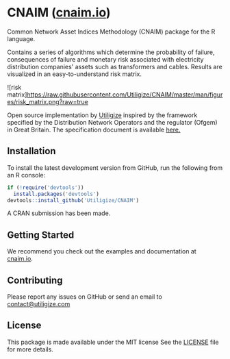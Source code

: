 # CNAIM ([cnaim.io](https://www.cnaim.io/))
Common Network Asset Indices Methodology (CNAIM) package for the R language.


Contains a series of algorithms which determine the probability of failure,
consequences of failure and monetary risk associated with electricity
distribution companies' assets such as transformers and cables. Results are
visualized in an easy-to-understand risk matrix.

![risk matrix]https://raw.githubusercontent.com/Utiligize/CNAIM/master/man/figures/risk_matrix.png?raw=true

Open source implementation by [Utiligize](https://www.utiligize.com/) inspired by the framework specified by the Distribution Network Operators and the regulator (Ofgem) in Great Britain. The specification document is available [here.](https://www.ofgem.gov.uk/system/files/docs/2017/05/dno_common_network_asset_indices_methodology_v1.1.pdf)

## Installation
To install the latest development version from GitHub, run the following from an R console:
```r
if (!require('devtools'))
  install.packages('devtools')
devtools::install_github('Utiligize/CNAIM')
```

A CRAN submission has been made.

## Getting Started
We recommend you check out the examples and documentation at [cnaim.io](https://www.cnaim.io/).

## Contributing
Please report any issues on GitHub or send an email to contact@utiligize.com

## License
This package is made available under the MIT license
See the [LICENSE](https://github.com/Utiligize/CNAIM/LICENSE) file for more details.
